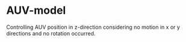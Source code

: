 # AUV-model
Controlling AUV position in z-direction considering no motion in x or y directions and no rotation occurred.
